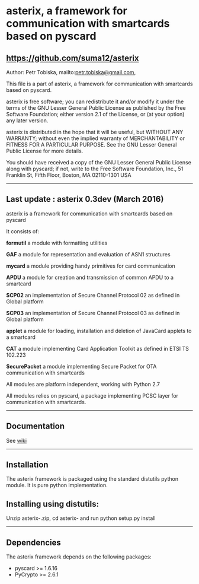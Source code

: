 asterix, a framework for communication with smartcards based on pyscard
===============================================================================
https://github.com/suma12/asterix
-------------------------------------------------------------------------------

Author: Petr Tobiska, mailto:petr.tobiska@gmail.com,

This file is a part of asterix, a framework for communication with smartcards
based on pyscard.

asterix is free software; you can redistribute it and/or modify
it under the terms of the GNU Lesser General Public License as published by
the Free Software Foundation; either version 2.1 of the License, or
(at your option) any later version.

asterix is distributed in the hope that it will be useful,
but WITHOUT ANY WARRANTY; without even the implied warranty of
MERCHANTABILITY or FITNESS FOR A PARTICULAR PURPOSE.  See the
GNU Lesser General Public License for more details.

You should have received a copy of the GNU Lesser General Public License
along with pyscard; if not, write to the Free Software
Foundation, Inc., 51 Franklin St, Fifth Floor, Boston, MA  02110-1301  USA

-------------------------------------------------------------------------------
Last update : asterix 0.3dev (March 2016)
-------------------------------------------------------------------------------

asterix is a framework for communication with smartcards based on pyscard

It consists of:

**formutil**
  a module with formatting utilities

**GAF**
  a module for representation and evaluation of ASN1 structures

**mycard**
  a module providing handy primitives for card communication

**APDU**
  a module for creation and transmission of common APDU to a smartcard

**SCP02**
  an implementation of Secure Channel Protocol 02 as defined in
  Global platform

**SCP03**
  an implementation of Secure Channel Protocol 03 as defined in
  Global platform

**applet**
  a module for loading, installation and deletion of JavaCard
  applets to a smartcard
  
**CAT**
  a module implementing Card Application Toolkit as defined in
  ETSI TS 102.223

**SecurePacket**
  a module implementing Secure Packet for OTA communication
  with smartcards

All modules are platform independent, working with Python 2.7

All modules relies on pyscard, a package implementing PCSC layer for
communication with smartcards.

-------------------------------------------------------------------------------
Documentation
-------------------------------------------------------------------------------

See [wiki](https://github.com/suma12/asterix/wiki)

-------------------------------------------------------------------------------
Installation
-------------------------------------------------------------------------------

The asterix framework is packaged using the standard distutils python
module. It is pure python implementation.

Installing using distutils:
---------------------------

Unzip asterix-<version>.zip, cd asterix-<version> and run
python setup.py install

-------------------------------------------------------------------------------
Dependencies
-------------------------------------------------------------------------------

The asterix framework depends on the following packages:
 - pyscard >= 1.6.16
 - PyCrypto >= 2.6.1
